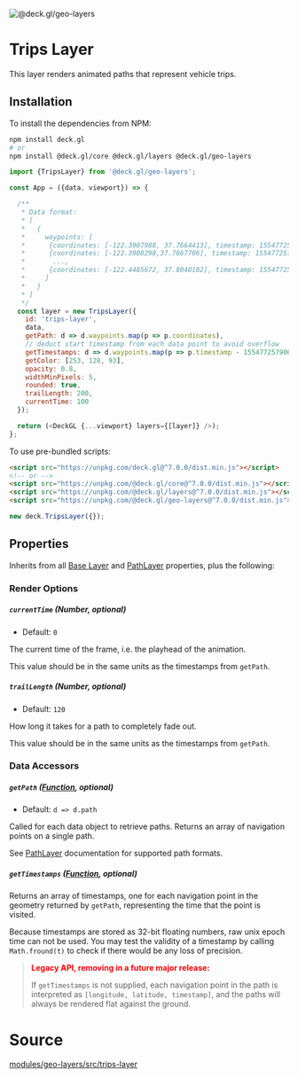 <!-- INJECT:"TripsLayerDemo" -->
<p class="badges">
  <img src="https://img.shields.io/badge/@deck.gl/geo--layers-lightgrey.svg?style=flat-square" alt="@deck.gl/geo-layers" />
</p>

# Trips Layer

This layer renders animated paths that represent vehicle trips.


## Installation

To install the dependencies from NPM:

```bash
npm install deck.gl
# or
npm install @deck.gl/core @deck.gl/layers @deck.gl/geo-layers
```

```js
import {TripsLayer} from '@deck.gl/geo-layers';

const App = ({data, viewport}) => {

  /**
   * Data format:
   * [
   *   {
   *     waypoints: [
   *      {coordinates: [-122.3907988, 37.7664413], timestamp: 1554772579000}
   *      {coordinates: [-122.3908298,37.7667706], timestamp: 1554772579010}
   *       ...,
   *      {coordinates: [-122.4485672, 37.8040182], timestamp: 1554772580200}
   *     ]
   *   }
   * ]
   */
  const layer = new TripsLayer({
    id: 'trips-layer',
    data,
    getPath: d => d.waypoints.map(p => p.coordinates),
    // deduct start timestamp from each data point to avoid overflow
    getTimestamps: d => d.waypoints.map(p => p.timestamp - 1554772579000),
    getColor: [253, 128, 93],
    opacity: 0.8,
    widthMinPixels: 5,
    rounded: true,
    trailLength: 200,
    currentTime: 100
  });

  return (<DeckGL {...viewport} layers={[layer]} />);
};
```

To use pre-bundled scripts:

```html
<script src="https://unpkg.com/deck.gl@^7.0.0/dist.min.js"></script>
<!-- or -->
<script src="https://unpkg.com/@deck.gl/core@^7.0.0/dist.min.js"></script>
<script src="https://unpkg.com/@deck.gl/layers@^7.0.0/dist.min.js"></script>
<script src="https://unpkg.com/@deck.gl/geo-layers@^7.0.0/dist.min.js"></script>
```

```js
new deck.TripsLayer({});
```


## Properties

Inherits from all [Base Layer](/docs/api-reference/layer.md) and [PathLayer](/docs/layers/path-layer.md) properties, plus the following:

### Render Options

##### `currentTime` (Number, optional)

- Default: `0`

The current time of the frame, i.e. the playhead of the animation.

This value should be in the same units as the timestamps from `getPath`.

##### `trailLength` (Number, optional)

- Default: `120`

How long it takes for a path to completely fade out.

This value should be in the same units as the timestamps from `getPath`.

### Data Accessors

##### `getPath` ([Function](/docs/developer-guide/using-layers.md#accessors), optional)

- Default: `d => d.path`

Called for each data object to retrieve paths.
Returns an array of navigation points on a single path.

See [PathLayer](/docs/layers/path-layer.md) documentation for supported path formats.

##### `getTimestamps` ([Function](/docs/developer-guide/using-layers.md#accessors), optional)

Returns an array of timestamps, one for each navigation point in the geometry returned by `getPath`, representing the time that the point is visited.

Because timestamps are stored as 32-bit floating numbers, raw unix epoch time can not be used. You may test the validity of a timestamp by calling `Math.fround(t)` to check if there would be any loss of precision.

> **<span style="color:red">Legacy API, removing in a future major release:</span>**
>
> If `getTimestamps` is not supplied, each navigation point in the path is interpreted as `[longitude, latitude, timestamp]`, and the paths will always be rendered flat against the ground.


# Source

[modules/geo-layers/src/trips-layer](https://github.com/uber/deck.gl/tree/7.2-release/modules/geo-layers/src/trips-layer)
